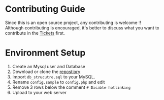 # Contributing Guide
Since this is an open source project, any contributing is welcome !!
Although contributing is encouraged, it's better to discuss what you want to contribute in the [Tickets](https://sourceforge.net/p/iqac/tickets/) first.
# Environment Setup
1. Create an Mysql user and Database
2. Download or clone the [repostiory](https://sourceforge.net/p/iqac/code/)
3. Import `db_strucutre.sql` to your MySQL.
4. Rename `config.sample`  to `config.php` and edit
5. Remove 3 rows below the comment `# Disable hotlinking`
6. Upload to your web server
